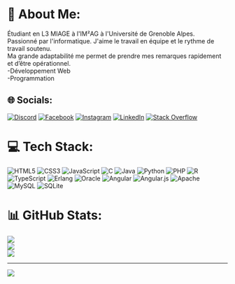 # 💫 About Me:
Étudiant en L3 MIAGE à l'IM²AG à l'Université de Grenoble Alpes.<br>Passionné par l'informatique. J'aime le travail en équipe et le rythme de travail soutenu. <br>Ma grande adaptabilité me permet de prendre mes remarques rapidement et d’être opérationnel. <br>-Développement Web <br>-Programmation<br>


## 🌐 Socials:
[![Discord](https://img.shields.io/badge/Discord-%237289DA.svg?logo=discord&logoColor=white)](https://discord.gg/Mesouak_Salaheddin#1262) [![Facebook](https://img.shields.io/badge/Facebook-%231877F2.svg?logo=Facebook&logoColor=white)](https://facebook.com/salaheddinmesouak) [![Instagram](https://img.shields.io/badge/Instagram-%23E4405F.svg?logo=Instagram&logoColor=white)](https://instagram.com/salaheddinmesouak) [![LinkedIn](https://img.shields.io/badge/LinkedIn-%230077B5.svg?logo=linkedin&logoColor=white)](https://linkedin.com/in/salaheddin-mesouak) [![Stack Overflow](https://img.shields.io/badge/-Stackoverflow-FE7A16?logo=stack-overflow&logoColor=white)](https://stackoverflow.com/users/20968355) 

# 💻 Tech Stack:
![HTML5](https://img.shields.io/badge/html5-%23E34F26.svg?style=for-the-badge&logo=html5&logoColor=white) ![CSS3](https://img.shields.io/badge/css3-%231572B6.svg?style=for-the-badge&logo=css3&logoColor=white) ![JavaScript](https://img.shields.io/badge/javascript-%23323330.svg?style=for-the-badge&logo=javascript&logoColor=%23F7DF1E) ![C](https://img.shields.io/badge/c-%2300599C.svg?style=for-the-badge&logo=c&logoColor=white) ![Java](https://img.shields.io/badge/java-%23ED8B00.svg?style=for-the-badge&logo=java&logoColor=white) ![Python](https://img.shields.io/badge/python-3670A0?style=for-the-badge&logo=python&logoColor=ffdd54) ![PHP](https://img.shields.io/badge/php-%23777BB4.svg?style=for-the-badge&logo=php&logoColor=white) ![R](https://img.shields.io/badge/r-%23276DC3.svg?style=for-the-badge&logo=r&logoColor=white) ![TypeScript](https://img.shields.io/badge/typescript-%23007ACC.svg?style=for-the-badge&logo=typescript&logoColor=white) ![Erlang](https://img.shields.io/badge/Erlang-white.svg?style=for-the-badge&logo=erlang&logoColor=a90533) ![Oracle](https://img.shields.io/badge/Oracle-F80000?style=for-the-badge&logo=oracle&logoColor=white) ![Angular](https://img.shields.io/badge/angular-%23DD0031.svg?style=for-the-badge&logo=angular&logoColor=white) ![Angular.js](https://img.shields.io/badge/angular.js-%23E23237.svg?style=for-the-badge&logo=angularjs&logoColor=white) ![Apache](https://img.shields.io/badge/apache-%23D42029.svg?style=for-the-badge&logo=apache&logoColor=white) ![MySQL](https://img.shields.io/badge/mysql-%2300f.svg?style=for-the-badge&logo=mysql&logoColor=white) ![SQLite](https://img.shields.io/badge/sqlite-%2307405e.svg?style=for-the-badge&logo=sqlite&logoColor=white)
# 📊 GitHub Stats:
![](https://github-readme-stats.vercel.app/api?username=mesouak-salaheddin&theme=dark&hide_border=false&include_all_commits=false&count_private=false)<br/>
![](https://github-readme-streak-stats.herokuapp.com/?user=mesouak-salaheddin&theme=dark&hide_border=false)<br/>
![](https://github-readme-stats.vercel.app/api/top-langs/?username=mesouak-salaheddin&theme=dark&hide_border=false&include_all_commits=false&count_private=false&layout=compact)

---
[![](https://visitcount.itsvg.in/api?id=mesouak-salaheddin&icon=0&color=0)](https://visitcount.itsvg.in)

<!-- Proudly created with GPRM ( https://gprm.itsvg.in ) -->
